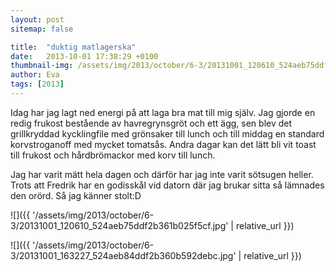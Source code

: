 ```yaml
---
layout: post
sitemap: false

title:  "duktig matlagerska"
date:   2013-10-01 17:38:29 +0100
thumbnail-img: /assets/img/2013/october/6-3/20131001_120610_524aeb75ddf2b361b025f5cf.jpg
author: Eva
tags: [2013]
---
```


Idag har jag lagt ned energi på att laga bra mat till mig själv.  Jag gjorde en redig frukost bestående av havregrynsgröt och ett ägg, sen blev det grillkryddad kycklingfile med grönsaker till lunch och till middag en standard korvstroganoff med mycket tomatsås. Andra dagar kan det lätt bli vit toast till frukost och hårdbrömackor med korv till lunch. 

Jag har varit mätt hela dagen och därför har jag inte varit sötsugen heller. Trots att Fredrik har en godisskål vid datorn där jag brukar sitta så lämnades den orörd. Så jag känner stolt:D

![]({{ '/assets/img/2013/october/6-3/20131001_120610_524aeb75ddf2b361b025f5cf.jpg'  | relative_url }})

![]({{ '/assets/img/2013/october/6-3/20131001_163227_524aeb84ddf2b360b592debc.jpg'  | relative_url }})


